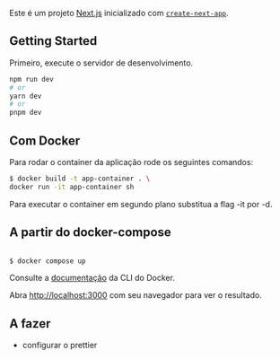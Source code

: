 Este é um projeto [Next.js](https://nextjs.org/) inicializado com [`create-next-app`](https://github.com/vercel/next.js/tree/canary/packages/create-next-app).

## Getting Started

Primeiro, execute o servidor de desenvolvimento.

```bash
npm run dev
# or
yarn dev
# or
pnpm dev
```

## Com Docker

Para rodar o container da aplicação rode os seguintes comandos:

```bash
$ docker build -t app-container . \
docker run -it app-container sh
```

Para executar o container em segundo plano substitua a flag -it por -d.

## A partir do docker-compose

```bash

$ docker compose up

```

Consulte a [documentação](https://docs.docker.com/reference/cli/docker/) da CLI do Docker.

Abra [http://localhost:3000](http://localhost:3000) com seu navegador para ver o resultado.

## A fazer

- configurar o prettier
